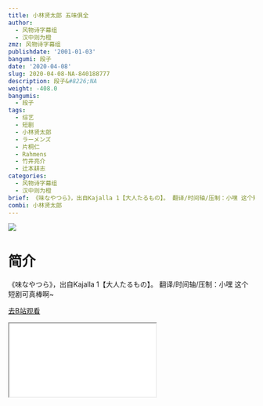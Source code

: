 ```yaml
---
title: 小林贤太郎 五味俱全
author:
  - 风物诗字幕组
  - 汉中则为橙
zmz: 风物诗字幕组
publishdate: '2001-01-03'
bangumi: 段子
date: '2020-04-08'
slug: 2020-04-08-NA-840188777
description: 段子&#8226;NA
weight: -408.0
bangumis:
  - 段子
tags:
  - 综艺
  - 短剧
  - 小林贤太郎
  - ラーメンズ
  - 片桐仁
  - Rahmens
  - 竹井亮介
  - 辻本耕志
categories:
  - 风物诗字幕组
  - 汉中则为橙
brief: 《味なやつら》，出自Kajalla 1【大人たるもの】。 翻译/时间轴/压制：小嘿 这个短剧可真棒啊~
combi: 小林贤太郎
---
```

![](https://raw.githubusercontent.com/tcgriffith/owaraisite/master/static/tmpimg/488fdaa0c317b8cb5dd380e6fcad8882833420ed.jpg.480.jpg)
# 简介  
《味なやつら》，出自Kajalla 1【大人たるもの】。
翻译/时间轴/压制：小嘿
这个短剧可真棒啊~  

[去B站观看](https://www.bilibili.com/video/av840188777/)
<div class ="resp-container"><iframe class="testiframe" src="//player.bilibili.com/player.html?aid=840188777"", scrolling="no", allowfullscreen="true" > </iframe></div> 
